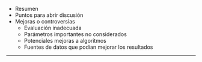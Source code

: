 - Resumen
- Puntos para abrir discusión
- Mejoras o controversias
    - Evaluación inadecuada
    - Parámetros importantes no considerados
    - Potenciales mejoras a algoritmos
    - Fuentes de datos que podían mejorar los resultados
---